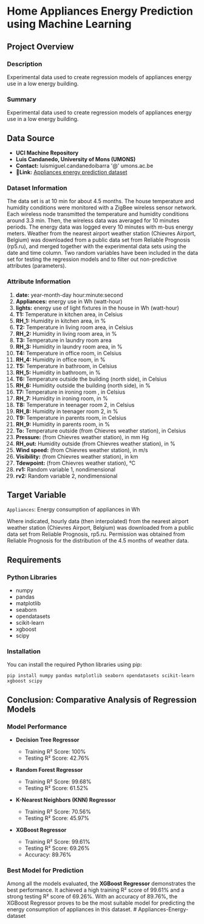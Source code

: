 
# Home Appliances Energy Prediction using Machine Learning

## Project Overview

### Description

Experimental data used to create regression models of appliances energy use in a low energy building.

### Summary

Experimental data used to create regression models of appliances energy use in a low energy building.

## Data Source
- **UCI Machine Repository**
- **Luis Candanedo, University of Mons (UMONS)**
- **Contact:** luismiguel.candanedoibarra '@' umons.ac.be
- **🔗Link:** [Appliances energy prediction dataset](https://archive.ics.uci.edu/ml/datasets/Appliances+energy+prediction)


### Dataset Information

The data set is at 10 min for about 4.5 months. The house temperature and humidity conditions were monitored with a ZigBee wireless sensor network. Each wireless node transmitted the temperature and humidity conditions around 3.3 min. Then, the wireless data was averaged for 10 minutes periods. The energy data was logged every 10 minutes with m-bus energy meters. Weather from the nearest airport weather station (Chievres Airport, Belgium) was downloaded from a public data set from Reliable Prognosis (rp5.ru), and merged together with the experimental data sets using the date and time column. Two random variables have been included in the data set for testing the regression models and to filter out non-predictive attributes (parameters).

### Attribute Information

1. **date:** year-month-day hour:minute:second 
2. **Appliances:** energy use in Wh (watt-hour)
3. **lights:** energy use of light fixtures in the house in Wh (watt-hour)
4. **T1:** Temperature in kitchen area, in Celsius
5. **RH_1:** Humidity in kitchen area, in %
6. **T2:** Temperature in living room area, in Celsius
7. **RH_2:** Humidity in living room area, in %
8. **T3:** Temperature in laundry room area
9. **RH_3:** Humidity in laundry room area, in %
10. **T4:** Temperature in office room, in Celsius
11. **RH_4:** Humidity in office room, in %
12. **T5:** Temperature in bathroom, in Celsius
13. **RH_5:** Humidity in bathroom, in %
14. **T6:** Temperature outside the building (north side), in Celsius
15. **RH_6:** Humidity outside the building (north side), in %
16. **T7:** Temperature in ironing room , in Celsius
17. **RH_7:** Humidity in ironing room, in %
18. **T8:** Temperature in teenager room 2, in Celsius
19. **RH_8:** Humidity in teenager room 2, in %
20. **T9:** Temperature in parents room, in Celsius
21. **RH_9:** Humidity in parents room, in %
22. **To:** Temperature outside (from Chievres weather station), in Celsius
23. **Pressure:** (from Chievres weather station), in mm Hg
24. **RH_out:** Humidity outside (from Chievres weather station), in %
25. **Wind speed:** (from Chievres weather station), in m/s
26. **Visibility:** (from Chievres weather station), in km
27. **Tdewpoint:** (from Chievres weather station), °C
28. **rv1:** Random variable 1, nondimensional
29. **rv2:** Random variable 2, nondimensional

## Target Variable
`Appliances`: Energy consumption of appliances in Wh

Where indicated, hourly data (then interpolated) from the nearest airport weather station (Chievres Airport, Belgium) was downloaded from a public data set from Reliable Prognosis, rp5.ru. Permission was obtained from Reliable Prognosis for the distribution of the 4.5 months of weather data.

## Requirements

### Python Libraries
- numpy
- pandas
- matplotlib
- seaborn
- opendatasets
- scikit-learn
- xgboost
- scipy

### Installation
You can install the required Python libraries using pip:

```
pip install numpy pandas matplotlib seaborn opendatasets scikit-learn xgboost scipy

```

## Conclusion: Comparative Analysis of Regression Models

### Model Performance
- **Decision Tree Regressor**
  - Training R² Score: 100%
  - Testing R² Score: 42.76%
  
- **Random Forest Regressor**
  - Training R² Score: 99.68%
  - Testing R² Score: 61.52%
  
- **K-Nearest Neighbors (KNN) Regressor**
  - Training R² Score: 70.56%
  - Testing R² Score: 45.97%
  
- **XGBoost Regressor**
  - Training R² Score: 99.61%
  - Testing R² Score: 69.26%
  - Accuracy: 89.76%

### Best Model for Prediction
Among all the models evaluated, the **XGBoost Regressor** demonstrates the best performance. It achieved a high training R² score of 99.61% and a strong testing R² score of 69.26%. With an accuracy of 89.76%, the XGBoost Regressor proves to be the most suitable model for predicting the energy consumption of appliances in this dataset.
#   A p p l i a n c e s - E n e r g y - d a t a s e t  
 